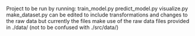 Project to be run by running:
        train_model.py
        predict_model.py
        visualize.py
make_dataset.py can be edited to include transformations and changes to the raw data 
but currently the files make use of the raw data files provided in ./data/ (not to be confused with ./src/data/)